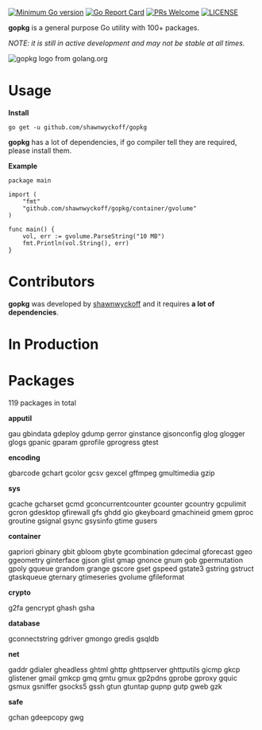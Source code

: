 [![Minimum Go version](https://img.shields.io/badge/go-1.13.0+-9cf.svg)](#go-version-requirements)
[![Go Report Card](https://goreportcard.com/badge/github.com/shawnwyckoff/gopkg)](https://goreportcard.com/report/github.com/shawnwyckoff/gopkg)
[![PRs Welcome](https://img.shields.io/badge/PRs-welcome-brightgreen.svg)](https://github.com/shawnwyckoff/gopkg/pulls)
[![LICENSE](https://img.shields.io/badge/license-MIT-blue.svg)](LICENSE)

**gopkg** is a general purpose Go utility with 100+ packages.

*NOTE: it is still in active development and may not be stable at all times.*

![gopkg logo from golang.org](https://github.com/shawnwyckoff/gopkg/raw/master/gophermart.png)

# Usage

**Install**

```
go get -u github.com/shawnwyckoff/gopkg
```

**gopkg** has a lot of dependencies, if go compiler tell they are required, please install them.

**Example**

```
package main

import (
	"fmt"
	"github.com/shawnwyckoff/gopkg/container/gvolume"
)

func main() {
	vol, err := gvolume.ParseString("10 MB")
	fmt.Println(vol.String(), err)
}
```

# Contributors

**gopkg** was developed by [shawnwyckoff](https://github.com/shawnwyckoff) and it requires **a lot of dependencies**.

# In Production

# Packages

119 packages in total

**apputil**

gau  gbindata  gdeploy  gdump  gerror  ginstance  gjsonconfig  glog  glogger  glogs  gpanic  gparam  gprofile  gprogress  gtest

**encoding**

gbarcode  gchart  gcolor  gcsv  gexcel  gffmpeg  gmultimedia  gzip

**sys**

gcache  gcharset  gcmd  gconcurrentcounter  gcounter  gcountry  gcpulimit  gcron  gdesktop  gfirewall  gfs  ghdd  gio  gkeyboard  gmachineid  gmem  gproc  groutine  gsignal  gsync  gsysinfo  gtime  gusers

**container**

gapriori  gbinary  gbit  gbloom  gbyte  gcombination  gdecimal  gforecast  ggeo  ggeometry  ginterface  gjson  glist  gmap  gnonce  gnum  gob  gpermutation  gpoly  gqueue  grandom  grange  gscore  gset  gspeed  gstate3  gstring  gstruct  gtaskqueue  gternary  gtimeseries  gvolume  gfileformat

**crypto**

g2fa  gencrypt  ghash  gsha

**database**

gconnectstring  gdriver  gmongo  gredis  gsqldb

**net**

gaddr  gdialer  gheadless  ghtml  ghttp  ghttpserver  ghttputils  gicmp  gkcp  glistener  gmail  gmkcp  gmq  gmtu  gmux  gp2pdns  gprobe  gproxy  gquic  gsmux  gsniffer  gsocks5  gssh  gtun  gtuntap  gupnp  gutp  gweb  gzk

**safe**

gchan  gdeepcopy  gwg